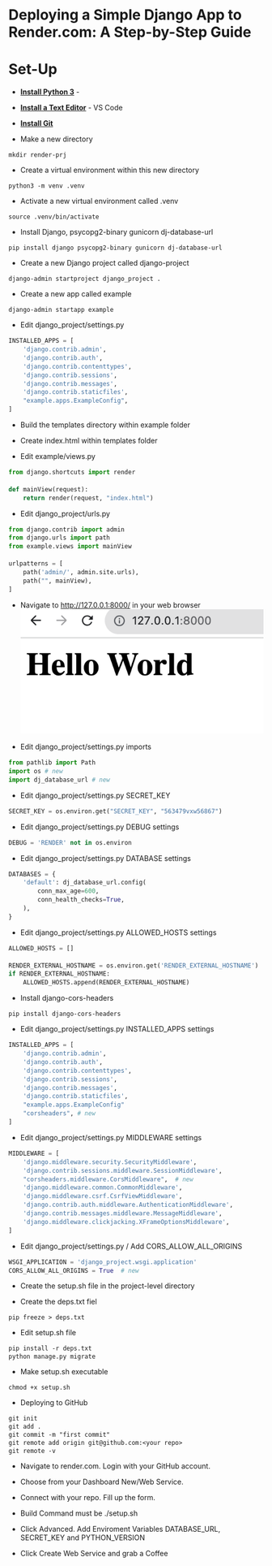 # Deploying a Simple Django App to Render.com: A Step-by-Step Guide

# Set-Up

* **[Install Python 3](https://realpython.com/installing-python/)** - 

* **[Install a Text Editor](https://realpython.com/courses/python-development-visual-studio-code-setup-guide/)** - VS Code

* **[Install Git](https://git-scm.com/book/en/v2/Getting-Started-Installing-Git)** 


* Make a new directory

```shell
mkdir render-prj
```

* Create a virtual environment within this new directory 

```shell
python3 -m venv .venv
```

* Activate a new virtual environment called .venv
```shell
source .venv/bin/activate
```

* Install Django, psycopg2-binary gunicorn dj-database-url
```shell
pip install django psycopg2-binary gunicorn dj-database-url 
```

* Create a new Django project called django-project
```shell
django-admin startproject django_project .
```

* Create a new app called example
```shell
django-admin startapp example
```

* Edit django_project/settings.py
```python
INSTALLED_APPS = [
    'django.contrib.admin',
    'django.contrib.auth',
    'django.contrib.contenttypes',
    'django.contrib.sessions',
    'django.contrib.messages',
    'django.contrib.staticfiles',
    "example.apps.ExampleConfig",
]
```
* Build the templates directory within example folder

* Create index.html within templates folder

* Edit example/views.py

```python
from django.shortcuts import render

def mainView(request):
    return render(request, "index.html")
```

* Edit django_project/urls.py
```python
from django.contrib import admin
from django.urls import path
from example.views import mainView

urlpatterns = [
    path('admin/', admin.site.urls),
    path("", mainView),
]
```

* Navigate to http://127.0.0.1:8000/ in your web browser
![Sample output-1](https://github.com/nihathalici/Deploying-a-Simple-Django-App-to-Render-A-Step-by-Step-Guide/blob/main/screenshots/sample-screenshot-django-locally-running.png)


* Edit django_project/settings.py imports
```python
from pathlib import Path
import os # new
import dj_database_url # new 
```

* Edit django_project/settings.py SECRET_KEY
```python
SECRET_KEY = os.environ.get("SECRET_KEY", "563479vxw56867")
```

* Edit django_project/settings.py DEBUG settings
```python
DEBUG = 'RENDER' not in os.environ
```

* Edit django_project/settings.py DATABASE settings
```python
DATABASES = {
    'default': dj_database_url.config(
        conn_max_age=600,
        conn_health_checks=True,
    ),
}
```

* Edit django_project/settings.py ALLOWED_HOSTS settings
```python
ALLOWED_HOSTS = []

RENDER_EXTERNAL_HOSTNAME = os.environ.get('RENDER_EXTERNAL_HOSTNAME')
if RENDER_EXTERNAL_HOSTNAME:
    ALLOWED_HOSTS.append(RENDER_EXTERNAL_HOSTNAME)
```

* Install django-cors-headers
```shell
pip install django-cors-headers
```

* Edit django_project/settings.py INSTALLED_APPS settings
```python
INSTALLED_APPS = [
    'django.contrib.admin',
    'django.contrib.auth',
    'django.contrib.contenttypes',
    'django.contrib.sessions',
    'django.contrib.messages',
    'django.contrib.staticfiles',
    "example.apps.ExampleConfig"
    "corsheaders", # new
]
```

* Edit django_project/settings.py MIDDLEWARE settings
```python
MIDDLEWARE = [
    'django.middleware.security.SecurityMiddleware',
    'django.contrib.sessions.middleware.SessionMiddleware',
    "corsheaders.middleware.CorsMiddleware",  # new
    'django.middleware.common.CommonMiddleware',
    'django.middleware.csrf.CsrfViewMiddleware',
    'django.contrib.auth.middleware.AuthenticationMiddleware',
    'django.contrib.messages.middleware.MessageMiddleware',
    'django.middleware.clickjacking.XFrameOptionsMiddleware',
]
```

* Edit django_project/settings.py / Add CORS_ALLOW_ALL_ORIGINS
```python
WSGI_APPLICATION = 'django_project.wsgi.application'
CORS_ALLOW_ALL_ORIGINS = True  # new
```

* Create the setup.sh file in the project-level directory

* Create the deps.txt fiel
```shell
pip freeze > deps.txt
```

* Edit setup.sh file
```shell
pip install -r deps.txt
python manage.py migrate
```

* Make setup.sh executable
```shell
chmod +x setup.sh
```

* Deploying to GitHub
```shell
git init
git add .
git commit -m "first commit"
git remote add origin git@github.com:<your repo>
git remote -v
```

* Navigate to render.com. Login with your GitHub account.

* Choose from your Dashboard New/Web Service.

* Connect with your repo. Fill up the form.

* Build Command must be ./setup.sh

* Click Advanced. Add Enviroment Variables DATABASE_URL, SECRET_KEY and PYTHON_VERSION

* Click Create Web Service and grab a Coffee

